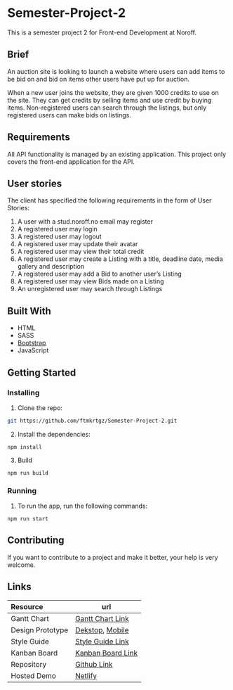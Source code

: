 # Semester-Project-2

This is a semester project 2 for Front-end Development at Noroff.

## Brief

An auction site is looking to launch a website where users can add items to be bid on and bid on items other users have put up for auction.

When a new user joins the website, they are given 1000 credits to use on the site. They can get credits by selling items and use credit by buying items. Non-registered users can search through the listings, but only registered users can make bids on listings.

## Requirements

All API functionality is managed by an existing application. This project only covers the front-end application for the API.

## User stories

The client has specified the following requirements in the form of User Stories:

1. A user with a stud.noroff.no email may register
2. A registered user may login
3. A registered user may logout
4. A registered user may update their avatar
5. A registered user may view their total credit
6. A registered user may create a Listing with a title, deadline date, media gallery and description
7. A registered user may add a Bid to another user’s Listing
8. A registered user may view Bids made on a Listing
9. An unregistered user may search through Listings

## Built With

- HTML
- SASS
- [Bootstrap](https://getbootstrap.com)
- JavaScript

## Getting Started

### Installing

1. Clone the repo:

```bash
git https://github.com/ftmkrtgz/Semester-Project-2.git
```

2. Install the dependencies:

```
npm install
```

3. Build

```
npm run build
```

### Running

1. To run the app, run the following commands:

```
npm run start
```

## Contributing

If you want to contribute to a project and make it better, your help is very welcome.

## Links

| Resource         | url                                                                                                                                                                                                                                                                                                                                                                                               |
| :--------------- | ------------------------------------------------------------------------------------------------------------------------------------------------------------------------------------------------------------------------------------------------------------------------------------------------------------------------------------------------------------------------------------------------- |
| Gantt Chart      | [Gantt Chart Link](https://github.com/users/ftmkrtgz/projects/1/views/4)                                                                                                                                                                                                                                                                                                                          |
| Design Prototype | [Dekstop](https://www.figma.com/proto/j6OyioJ5xJNnqblG2nim8k/Semester-Project-2?type=design&node-id=1-2&t=OFtNI5ZTlsyTdjnX-1&scaling=scale-down-width&page-id=0%3A1&starting-point-node-id=1%3A2&mode=design), [Mobile](https://www.figma.com/proto/o3S8EK7LXFPRmLjnQ2eSw9/Semester-Project-2---Mobile?type=design&node-id=2-2&t=d5pT3I41Lh8qD53z-1&scaling=scale-down&page-id=0%3A1&mode=design) |
| Style Guide      | [Style Guide Link](https://www.figma.com/proto/IBePYv9rp8HMYZ9w8y0X6O/Semester-Project-2--Style-Guide?type=design&node-id=1-143&t=XyTk0GfhHZFwbpwP-1&scaling=min-zoom&page-id=0%3A1&mode=design)                                                                                                                                                                                                  |
| Kanban Board     | [Kanban Board Link](https://trello.com/invite/b/DbV5Bs33/ATTI44510e5c9996cba6b93e67381acc99fa15EC7462/semester-project-2)                                                                                                                                                                                                                                                                         |
| Repository       | [Github Link](https://github.com/ftmkrtgz/Semester-Project-2)                                                                                                                                                                                                                                                                                                                                     |
| Hosted Demo      | [Netlify](https://online-auction-site.netlify.app/)                                                                                                                                                                                                                                                                                                                                               |
